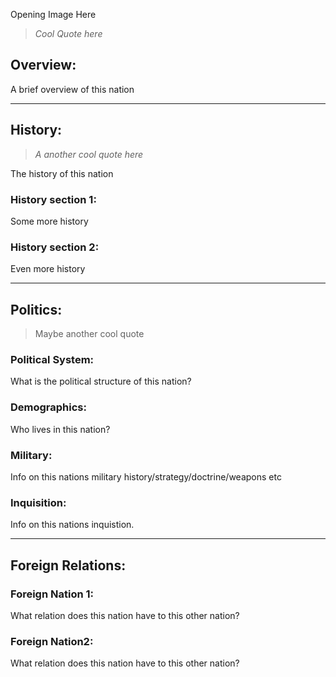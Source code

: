 
Opening Image Here

>*Cool Quote here*

## Overview:
A brief overview of this nation

***
## History:

>*A another cool quote here*

The history of this nation

### History section 1:
Some more history

### History section 2:
Even more history

***
## Politics:

> Maybe another cool quote

### Political System:
What is the political structure of this nation?

### Demographics:
Who lives in this nation?

### Military:
Info on this nations military history/strategy/doctrine/weapons etc

### Inquisition:
Info on this nations inquistion.

***
## Foreign Relations:

### Foreign Nation 1:
What relation does this nation have to this other nation?

### Foreign Nation2:
What relation does this nation have to this other nation?
